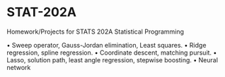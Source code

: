 # STAT-202A
Homework/Projects for STATS 202A Statistical Programming

• Sweep operator, Gauss-Jordan elimination, Least squares.
• Ridge regression, spline regression.
• Coordinate descent, matching pursuit.
• Lasso, solution path, least angle regression, stepwise boosting.
• Neural network
